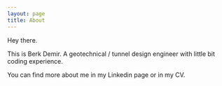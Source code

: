 ```yaml
---
layout: page
title: About
---
```


Hey there.

This is Berk Demir. A geotechnical / tunnel design engineer with little bit coding experience. 

You can find more about me in my Linkedin page or in my CV.